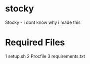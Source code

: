 # stocky
Stocky - i dont know why i made this

# Required Files
1 setup.sh
2 Procfile
3 requirements.txt
